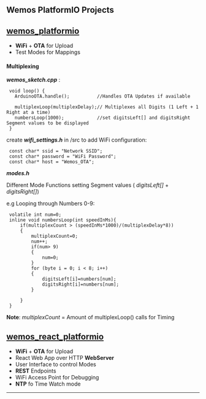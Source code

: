 ## Wemos PlatformIO Projects
 
 ## [wemos_platformio](./wemos_platformio)
 * **WiFi** + **OTA** for Upload
 * Test Modes for Mappings
 
 #### Multiplexing
  
 **_wemos_sketch.cpp_** :
 
     void loop() {
       ArduinoOTA.handle();          //Handles OTA Updates if available
 
       multiplexLoop(multiplexDelay);// Multiplexes all Digits (1 Left + 1 Right at a time)
       numbersLoop(1000);            //set digitsLeft[] and digitsRight Segment values to be displayed              
     }
 
 create **_wifi_settings.h_** in /src to add WiFi configuration:
 
     const char* ssid = "Network SSID";
     const char* password = "WiFi Password";
     const char* host = "Wemos_OTA";
 
 _**modes.h**_
 
 Different Mode Functions setting Segment values ( _digitsLeft[]_ + _digitsRight[]_)
 
 e.g Looping through Numbers 0-9:
 
     volatile int num=0;
     inline void numbersLoop(int speedInMs){
         if(multiplexCount > (speedInMs*1000)/(multiplexDelay*8))
         {
             multiplexCount=0;
             num++; 
             if(num> 9)
             {
                 num=0;
             }
             for (byte i = 0; i < 8; i++)
             {
                 digitsLeft[i]=numbers[num];
                 digitsRight[i]=numbers[num];
             }
     
         }
     }
     
 **Note**: _multiplexCount_ = Amount of multiplexLoop() calls for Timing

 
 ## [wemos_react_platformio](./wemos_react_platformio)
 * **WiFi** + **OTA** for Upload
 * React Web App over HTTP **WebServer**
 * User Interface to control Modes
 * **REST** Endpoints
 * WiFi Access Point for Debugging
 * **NTP** fo Time Watch mode

 ---
 